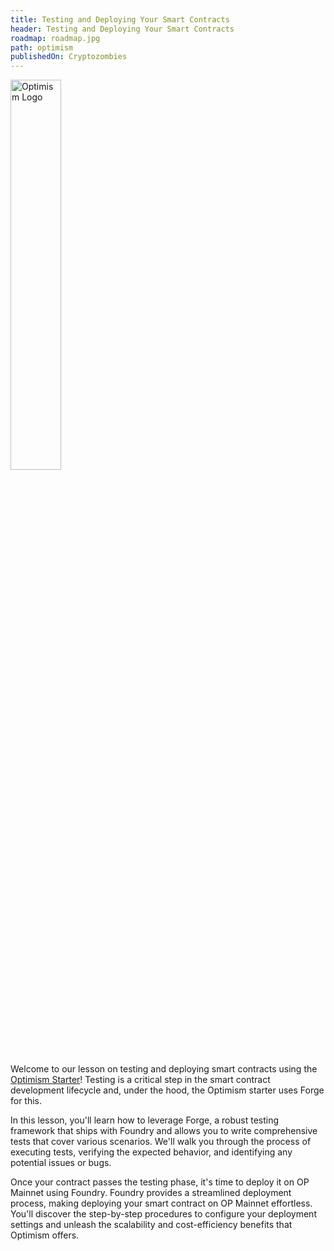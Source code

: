 ```yaml
---
title: Testing and Deploying Your Smart Contracts
header: Testing and Deploying Your Smart Contracts
roadmap: roadmap.jpg
path: optimism
publishedOn: Cryptozombies
---
```


<img src="ASSET_PATH/static/image/lesson-26/optimism-logo.svg" alt="Optimism Logo" style="width: 40%; height: 40%">

Welcome to our lesson on testing and deploying smart contracts using the  <a href="https://github.com/ethereum-optimism/optimism-starter" target="_blank">Optimism Starter</a>! Testing is a critical step in the smart contract development lifecycle and, under the hood, the Optimism starter uses Forge for this.

In this lesson, you'll learn how to leverage Forge, a robust testing framework that ships with Foundry and allows you to write comprehensive tests that cover various scenarios. We'll walk you through the process of executing tests, verifying the expected behavior, and identifying any potential issues or bugs.

Once your contract passes the testing phase, it's time to deploy it on OP Mainnet using Foundry. Foundry provides a streamlined deployment process, making deploying your smart contract on OP Mainnet effortless. You'll discover the step-by-step procedures to configure your deployment settings and unleash the scalability and cost-efficiency benefits that Optimism offers.

